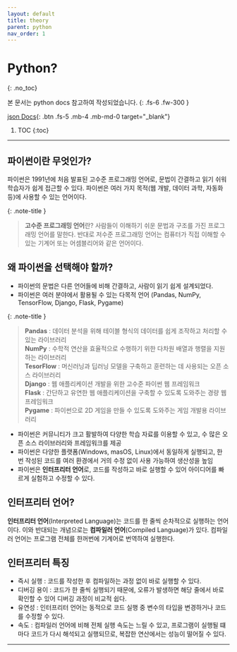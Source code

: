 ```yaml
---
layout: default
title: theory
parent: python
nav_order: 1
---
```


# Python?
{: .no_toc}

본 문서는 python docs 참고하여 작성되었습니다.
{: .fs-6 .fw-300 }

[json Docs][python json docs]{: .btn .fs-5 .mb-4 .mb-md-0 target="_blank"}

1. TOC
{:toc}

---

## 파이썬이란 무엇인가?
파이썬은 1991년에 처음 발표된 고수준 프로그래밍 언어로, 문법이 간결하고 읽기 쉬워 학습자가 쉽게 접근할 수 있다. 파이썬은 여러 가지 목적(웹 개발, 데이터 과학, 자동화 등)에 사용할 수 있는 언어이다.

{: .note-title }
> **고수준 프로그래밍 언어**란? 사람들이 이해하기 쉬운 문법과 구조를 가진 프로그래밍 언어를 말한다. 반대로 저수준 프로그래밍 언어는 컴퓨터가 직접 이해할 수 있는 기계어 또는 어셈블리어와 같은 언어이다.

## 왜 파이썬을 선택해야 할까?
- 파이썬의 문법은 다른 언어들에 비해 간결하고, 사람이 읽기 쉽게 설계되었다.
- 파이썬은 여러 분야에서 활용될 수 있는 다목적 언어 (Pandas, NumPy, TensorFlow, Django, Flask, Pygame)

{: .note-title }
> **Pandas** : 데이터 분석을 위해 테이블 형식의 데이터를 쉽게 조작하고 처리할 수 있는 라이브러리 <br>
> **NumPy** : 수학적 연산을 효율적으로 수행하기 위한 다차원 배열과 행렬을 지원하는 라이브러리 <br>
> **TesorFlow** : 머신러닝과 딥러닝 모델을 구축하고 훈련하는 데 사용되는 오픈 소스 라이브러리 <br>
> **Django** : 웹 애플리케이션 개발을 위한 고수준 파이썬 웹 프레임워크 <br>
> **Flask** : 간단하고 유연한 웹 애플리케이션을 구축할 수 있도록 도와주는 경량 웹 프레임워크 <br>
> **Pygame** : 파이썬으로 2D 게임을 만들 수 있도록 도와주는 게임 개발용 라이브러리

- 파이썬은 커뮤니티가 크고 활발하여 다양한 학습 자료를 이용할 수 있고, 수 많은 오픈 소스 라이브러리와 프레임워크를 제공
- 파이썬은 다양한 플랫폼(Windows, masOS, Linux)에서 동일하게 실행되고, 한 번 작성된 코드를 여러 환경에서 거의 수정 없이 사용 가능하여 생산성을 높임
- 파이썬은 **인터프리터 언어**로, 코드를 작성하고 바로 실행할 수 있어 아이디어를 빠르게 실험하고 수정할 수 있다.

## 인터프리터 언어?
**인터프리터 언어**(Interpreted Language)는 코드를 한 줄씩 순차적으로 실행하는 언어이다. 이와 반대되는 개념으로는 **컴파일러 언어**(Compiled Language)가 있다. 컴파일러 언어는 프로그램 전체를 한꺼번에 기계어로 번역하여 실행한다.

## 인터프리터 특징
- 즉시 실행 : 코드를 작성한 후 컴파일하는 과정 없이 바로 실행할 수 있다.
- 디버깅 용이 : 코드가 한 줄씩 실행되기 때문에, 오류가 발생하면 해당 줄에서 바로 확인할 수 있어 디버깅 과정이 비교적 쉽다.
- 유연성 : 인터프리터 언어는 동적으로 코드 실행 중 변수의 타입을 변경하거나 코드를 수정할 수 있다.
- 속도 : 컴파일러 언어에 비해 전체 실행 속도는 느릴 수 있고, 프로그램이 실행될 떄마다 코드가 다시 해석되고 실행되므로, 복잡한 연산에서는 성능이 떨어질 수 있다.


---
[python json docs]: https://docs.python.org/3/tutorial/index.html